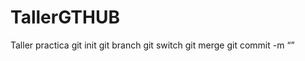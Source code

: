 # TallerGTHUB
Taller practica
git init
git branch <Practica Villanira>
git switch <Practica git>
git merge <TallerGTHUB>
git commit -m “<Bienvenidos a mi primer sitio>”
